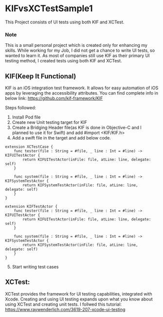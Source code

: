 # KIFvsXCTestSample1
This Project consists of UI tests using both KIF and XCTest.
### Note
This is a small personal project which is created only for enhancing my skills. While working for my Job, I did not get a chance to write UI tests, so wanted to learn it. As most of companies still use KIF as their primary UI testing method, I created tests using both KIF and XCTest.

## KIF(Keep It Functional)

KIF is an iOS integration test framework. It allows for easy automation of iOS apps by leveraging the accessibility attributes. You can find complete info in below link: 
https://github.com/kif-framework/KIF

Steps followed:
1) Install Pod file
2) Create new Unit testing target for KIF
3) Create a Bridging Header file(as KIF is done in Objective-C and I planned to use it for Swift) and add #import <KIF/KIF.h>
4) Add a swift file in the target and add below code. 
```
extension XCTestCase {
    func tester(file : String = #file, _ line : Int = #line) -> KIFUITestActor {
        return KIFUITestActor(inFile: file, atLine: line, delegate: self)
    }

    func system(file : String = #file, _ line : Int = #line) -> KIFSystemTestActor {
        return KIFSystemTestActor(inFile: file, atLine: line, delegate: self)
    }
}

extension KIFTestActor {
    func tester(file : String = #file, _ line : Int = #line) -> KIFUITestActor {
        return KIFUITestActor(inFile: file, atLine: line, delegate: self)
    }

    func system(file : String = #file, _ line : Int = #line) -> KIFSystemTestActor {
        return KIFSystemTestActor(inFile: file, atLine: line, delegate: self)
    }
} 
```
5) Start writing test cases

## XCTest:
XCTest provides the framework for UI testing capabilities, integrated with Xcode. Creating and using UI testing expands upon what you know about using XCTest and creating unit tests.
I follwed this tutorial: https://www.raywenderlich.com/3619-207-xcode-ui-testing

